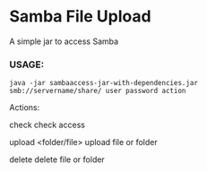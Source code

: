 # Samba File Upload

A simple jar to access Samba

### USAGE:
```shell
java -jar sambaaccess-jar-with-dependencies.jar smb://servername/share/ user password action
```

Actions:

check                   check access

upload <folder/file>    upload file or folder

delete                  delete file or folder

